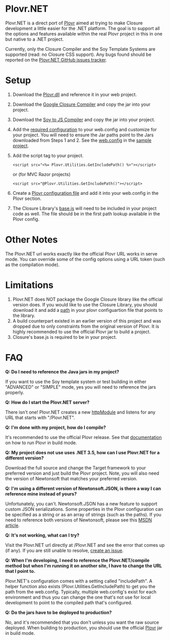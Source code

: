 # Plovr.NET

Plovr.NET is a direct port of [Plovr](http://www.plovr.com) aimed at trying to make Closure development a little easier for the .NET platform. The goal is to support all the options and features available within the real Plovr project in this in one but native to a .NET project.

Currently, only the Closure Compiler and the Soy Template Systems are supported (read: no Closure CSS support). Any bugs found should be reported on the [Plovr.NET GitHub issues tracker](https://github.com/Ogilvy/Plovr.NET/issues).


# Setup
1. Download the [Plovr.dll](http://www.github.com) and reference it in your web project.
2. Download the [Google Closure Compiler](http://closure-compiler.googlecode.com/files/compiler-latest.zip) and copy the jar into your project.
3. Download the [Soy to JS Compiler](http://closure-templates.googlecode.com/files/closure-templates-for-javascript-latest.zip) and copy the jar into your project.
4. Add the [required configuration](https://gist.github.com/3751374) to your web.config and customize for your project. You will need to ensure the Jar paths point to the Jars downloaded from Steps 1 and 2. See the  [web.config](https://github.com/Ogilvy/Plovr.NET/blob/master/Plovr.Test.ASPNETApplication/Web.config) in the [sample project](https://github.com/Ogilvy/Plovr.NET/tree/master/Plovr.Test.ASPNETApplication).
5. Add the script tag to your project.
 
	```
	<script src="<%= Plovr.Utilities.GetIncludePath() %>"></script>
	```
	
	or (for MVC Razor projects)
	
	```
	<script src="@Plovr.Utilities.GetIncludePath()"></script>
	```
6. Create a [Plovr configuration file](http://www.plovr.com/docs.html) and add it into your web.config in the Plovr section.
7. The Closure Library's [base.js](http://code.google.com/p/closure-library/source/browse/trunk/closure/goog/base.js) will need to be included in your project code as well. The file should be in the first path lookup available in the Plovr config.

# Other Notes
The Plovr.NET url works exactly like the official Plovr URL works in serve mode. You can override some of the config options using a URL token (such as the compilation mode).

# Limitations

1. Plovr.NET does NOT package the Google Closure library like the official version does. If you would like to use the Closure Library, you should download it and add a [path](#) in your plovr configuartion file that points to the library.
2. A build counterpart existed in an earlier version of this project and was dropped due to only constraints from the original version of Plovr. It is highly recommended to use the official Plovr jar to build a project.
3. Closure's base.js is required to be in your project.


# FAQ

**Q: Do I need to reference the Java jars in my project?**

If you want to use the Soy template system or test building in either "ADVANCED" or "SIMPLE" mode, yes you will need to reference the jars properly.

**Q: How do I start the Plovr.NET server?** 

There isn't one! Plovr.NET creates a new [httpModule](http://msdn.microsoft.com/en-us/library/zec9k340\(v=vs.85\).aspx) and listens for any URL that starts with "/Plovr.NET". 

**Q: I'm done with my project, how do I compile?**

It's recommended to use the official Plovr release. See that [documentation](http://www.plovr.com/docs.html) on how to run Plovr in build mode. 

**Q: My project does not use uses .NET 3.5, how can I use Plovr.NET for a different version?**

Download the full source and change the Target framework to your preferred version and just build the Plovr project. Note, you will also need the version of Newtonsoft that matches your preferred version.

**Q: I'm using a different version of Newtonsoft.JSON, is there a way I can reference mine instead of yours?**

Unfortunately, you can't. Newtonsoft.JSON has a new feature to support custom JSON serializations. Some properties in the Plovr configuration can be specified as a string or as  an array of strings (such as the paths). If you need to reference both versions of Newtonsoft, please see this [MSDN article](http://msdn.microsoft.com/en-us/library/efs781xb\(v=vs.110\).aspx).

**Q: It's not working, what can I try?** 

Visit the Plovr.NET url directly at /Plovr.NET and see the error that comes up (if any). If you are still unable to resolve, [create an issue](https://github.com/Ogilvy/Plovr.NET/issues).

**Q: When I'm developing, I need to reference the Plovr.NET/compile method but when I'm running it on another site, I have to change the URL that I point to.**

Plovr.NET's configuration comes with a setting called "includePath". A helper function also exists (Plovr.Utilities.GetIncludePath) to get you the path from the web.config. Typically, multiple web.config's exist for each environment and thus you can change the one that's not use for local development to point to the compiled path that's configured.

**Q: Do the jars have to be deployed to production?**

No, and it's recommended that you don't unless you want the raw source deployed. When building to production, you should use the official [Plovr](http://www.plovr.com) jar in build mode.